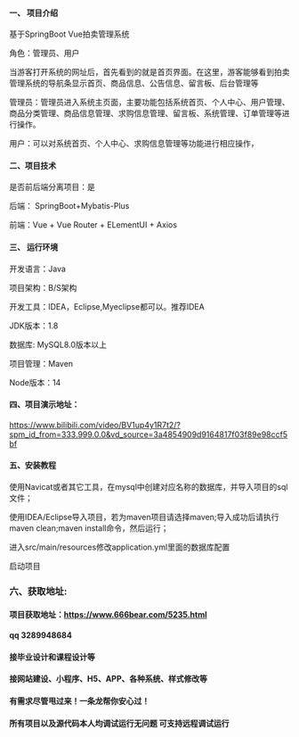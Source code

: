 

#### 一、 项目介绍
基于SpringBoot Vue拍卖管理系统

角色：管理员、用户

当游客打开系统的网址后，首先看到的就是首页界面。在这里，游客能够看到拍卖管理系统的导航条显示首页、商品信息、公告信息、留言板、后台管理等

管理员：管理员进入系统主页面，主要功能包括系统首页、个人中心、用户管理、商品分类管理、商品信息管理、求购信息管理、留言板、系统管理、订单管理等进行操作。

用户：可以对系统首页、个人中心、求购信息管理等功能进行相应操作，
#### 二、项目技术
是否前后端分离项目：是

后端： SpringBoot+Mybatis-Plus

前端：Vue + Vue Router + ELementUI + Axios

#### 三、 运行环境
开发语言：Java

项目架构：B/S架构

开发工具：IDEA，Eclipse,Myeclipse都可以。推荐IDEA

JDK版本：1.8

数据库: MySQL8.0版本以上

项目管理：Maven

Node版本：14

#### 四、项目演示地址：

https://www.bilibili.com/video/BV1up4y1R7t2/?spm_id_from=333.999.0.0&vd_source=3a4854909d9164817f03f89e98ccf5bf

#### 五、安装教程
使用Navicat或者其它工具，在mysql中创建对应名称的数据库，并导入项目的sql文件；

使用IDEA/Eclipse导入项目，若为maven项目请选择maven;导入成功后请执行maven clean;maven install命令，然后运行；

进入src/main/resources修改application.yml里面的数据库配置

启动项目


### 六、获取地址:
#### 项目获取地址：https://www.666bear.com/5235.html
#### qq 3289948684
#### 接毕业设计和课程设计等
#### 接网站建设、小程序、H5、APP、各种系统、样式修改等
#### 有需求尽管甩过来！一条龙帮你安心过！
#### 所有项目以及源代码本人均调试运行无问题 可支持远程调试运行




